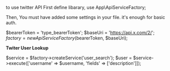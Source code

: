 to use twitter API
First define libarary,
use App\ApiServiceFactory;

Then, You must have added some settings in your file. it's enough for basic auth.

$bearerToken = 'type_bearerToken';
$baseUri = 'https://api.x.com/2/';
$factory = new ApiServiceFactory($bearerToken, $baseUri);


**Twiter User Lookup**

$service = $factory->createService('user_search');
$user = $service->execute(['username' => $username, 'fields' => ['description']]);
